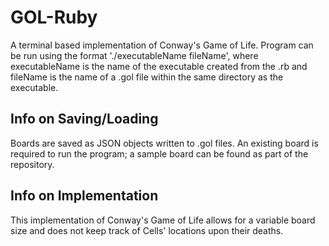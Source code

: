 # GOL-Ruby

A terminal based implementation of Conway's Game of Life. Program can be run using the format './executableName fileName', where executableName is the name of the executable created from the .rb and fileName is the name of a .gol file within the same directory as the executable.

## Info on Saving/Loading
Boards are saved as JSON objects written to .gol files. An existing board is required to run the program; a sample board can be found as part of the repository. 

## Info on Implementation
This implementation of Conway's Game of Life allows for a variable board size and does not keep track of Cells' locations upon their deaths. 

